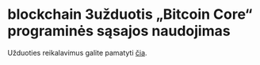 # blockchain 3užduotis „Bitcoin Core“ programinės sąsajos naudojimas

Užduoties reikalavimus galite pamatyti [čia](https://github.com/blockchain-group/Blockchain-technologijos/blob/master/pratybos/3uzduotis-Bitcoin-Core-API.md).
